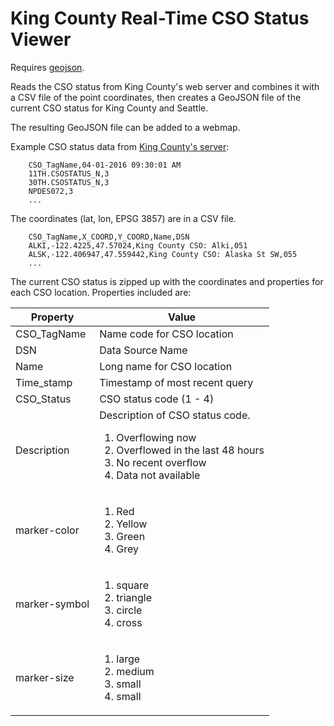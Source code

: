 # King County Real-Time CSO Status Viewer

Requires [geojson](https://pypi.python.org/pypi/geojson/).

Reads the CSO status from King County's web server and combines it with a CSV file of the point coordinates,
then creates a GeoJSON file of the current CSO status for King County and Seattle.

The resulting GeoJSON file can be added to a webmap.

Example CSO status data from [King County's server](http://your.kingcounty.gov/dnrp/library/wastewater/cso/img/CSO.CSV):

		CSO_TagName,04-01-2016 09:30:01 AM
		11TH.CSOSTATUS_N,3
		30TH.CSOSTATUS_N,3
		NPDES072,3
		...

The coordinates (lat, lon, EPSG 3857) are in a CSV file.

		CSO_TagName,X_COORD,Y_COORD,Name,DSN
		ALKI,-122.4225,47.57024,King County CSO: Alki,051
		ALSK,-122.406947,47.559442,King County CSO: Alaska St SW,055
		...

The current CSO status is zipped up with the coordinates and properties for each CSO location. 
Properties included are:

| Property      | Value                                                                                                                              |
|---------------|------------------------------------------------------------------------------------------------------------------------------------|
| CSO_TagName   | Name code for  CSO location                                                                                                        |
| DSN           | Data Source Name                                                                                                                   |
| Name          | Long name for CSO location                                                                                                         |
| Time_stamp    | Timestamp of most recent query                                                                                                     |
| CSO_Status    | CSO status code (1 - 4)                                                                                                            |
| Description   | Description of CSO status code. <ol> <li>Overflowing now</li> <li>Overflowed in the last 48 hours</li> <li>No recent overflow</li> <li>Data not available</li></ol>|
| marker-color  | <ol> <li>Red</li> <li>Yellow</li> <li>Green</li> <li>Grey</li> </ol>                                    							 |
| marker-symbol | <ol> <li>square</li> <li>triangle</li> <li>circle</li> <li>cross</li> </ol>                                                       |
| marker-size   | <ol> <li>large</li> <li>medium</li> <li>small</li> <li>small</li> </ol>                                                   |
